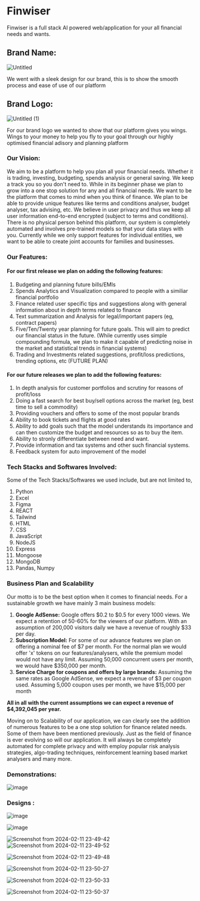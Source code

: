 # Finwiser
Finwiser is a full stack AI powered web/application for your all financial needs and wants. 

## Brand Name: 
![Untitled](https://github.com/shrey7ansh07/finwiser/assets/72234861/dfc0d4bb-6d3b-416e-87dd-d403cc1a64b5)

We went with a sleek design for our brand, this is to show the smooth process and ease of use of our platform

## Brand Logo: 
![Untitled (1)](https://github.com/shrey7ansh07/finwiser/assets/72234861/1885382b-c4fe-485b-afc0-6cae5c108ac2)

For our brand logo we wanted to show that our platform gives you wings. Wings to your money to help you fly to your goal through our highly optimised financial adisory and planning platform

### Our Vision:
We aim to be a platform to help you plan all your financial needs. Whether it is trading, investing, budgeting, spends analysis or general saving. We keep a track you so you don't need to. While in its beginner phase we plan to grow into a one stop solution for any and all financial needs. We want to be the platform that comes to mind when you think of finance. We plan to be able to provide unique features like terms and conditions analyser, budget analyser, tax advising, etc. We believe in user privacy and thus we keep all user information end-to-end encrypted (subject to terms and conditions). There is no physical person behind this platform, our system is completely automated and involves pre-trained models so that your data stays with you. Currently while we only support features for individual entities, we want to be able to create joint accounts for families and businesses. 

### Our Features:
#### For our first release we plan on adding the following features:
1. Budgeting and planning future bills/EMIs
2. Spends Analytics and Visualization compared to people with a similiar financial portfolio
3. Finance related user specific tips and suggestions along with general information about in depth terms related to finance
4. Text summarization and Analysis for legal/important papers (eg, contract papers)
5. Five/Ten/Twenty year planning for future goals. This will aim to predict our financial status in the future. (While currently uses simple compounding formula, we plan to make it capable of predicting noise in the market and statistical trends in financial systems)
6. Trading and Investments related suggestions, profit/loss predictions, trending options, etc (FUTURE PLAN)

#### For our future releases we plan to add the following features:
1. In depth analysis for customer portfolios and scrutiny for reasons of profit/loss
2. Doing a fast search for best buy/sell options across the market (eg, best time to sell a commodity)
3. Providing vouchers and offers to some of the most popular brands
4. Ability to book tickets and flights at good rates
5. Ability to add goals such that the model understands its importance and can then customize the budget and resources so as to buy the item.
6. Ability to stronly differentiate between need and want.
7. Provide information and tax systems and other such financial systems.
8. Feedback system for auto improvement of the model

### Tech Stacks and Softwares Involved:
Some of the Tech Stacks/Softwares we used include, but are not limited to,
1. Python
2. Excel
3. Figma
4. REACT
5. Tailwind
6. HTML
7. CSS
8. JavaScript
9. NodeJS
10. Express
11. Mongoose
12. MongoDB
13. Pandas, Numpy

### Business Plan and Scalability
Our motto is to be the best option when it comes to financial needs. For a sustainable growth we have mainly 3 main business models:
1. **Google AdSense:** Google offers $0.2 to $0.5 for every 1000 views. We expect a retention of 50-60% for the viewers of our platform. With an assumption of 200,000 visitors daily we have a revenue of roughly $33 per day.
2. **Subscription Model:** For some of our advance features we plan on offering a nominal fee of $7 per month. For the normal plan we would offer 'x' tokens on our features/analysers, while the premium model would not have any limit. Assuming 50,000 concurrent users per month, we would have $350,000 per month.
3. **Service Charge for coupons and offers by large brands:** Assuming the same rates as Google AdSense, we expect a revenue of $3 per coupon used. Assuming 5,000 coupon uses per month, we have $15,000 per month

**All in all with the current assumptions we can expect a revenue of $4,392,045 per year.**

Moving on to Scalability of our application, we can clearly see the addition of numerous features to be a one stop solution for finance related needs. Some of them have been mentioned previously. Just as the field of finance is ever evolving so will our application. It will always be completely automated for complete privacy and with employ popular risk analysis strategies, algo-trading techniques, reinforcement learning based market analysers and many more.
    
### Demonstrations:

![image](https://github.com/shrey7ansh07/finwiser/assets/72234861/2097e1a9-7698-47ae-81ce-f0a5de8ff90a)

### Designs : 
![image](https://github.com/shrey7ansh07/finwiser/assets/120119574/b3319d79-b7fa-4bbe-8cf8-19b15e518d9b)

![image](https://github.com/shrey7ansh07/finwiser/assets/120119574/9a2bf683-1be7-4bca-8056-53dc94e80562)

![Screenshot from 2024-02-11 23-49-42](https://github.com/shrey7ansh07/finwiser/assets/120119737/a600c93b-ad26-4e73-9fce-91bfb91920ea)![Screenshot from 2024-02-11 23-49-52](https://github.com/shrey7ansh07/finwiser/assets/120119737/e14ce0e2-5c39-449b-aae5-604fc4b555b7)

![Screenshot from 2024-02-11 23-49-48](https://github.com/shrey7ansh07/finwiser/assets/120119737/8a8b98db-a274-4d58-a38c-7d69ef4fa372)

![Screenshot from 2024-02-11 23-50-27](https://github.com/shrey7ansh07/finwiser/assets/120119737/c9c80f07-1964-4715-8eb5-55c7063cd03d)


![Screenshot from 2024-02-11 23-50-33](https://github.com/shrey7ansh07/finwiser/assets/120119737/a570377a-1e2a-4e2a-8831-de0129944831)


![Screenshot from 2024-02-11 23-50-37](https://github.com/shrey7ansh07/finwiser/assets/120119737/36f8117f-0689-4de4-b271-476ea44f4340)


